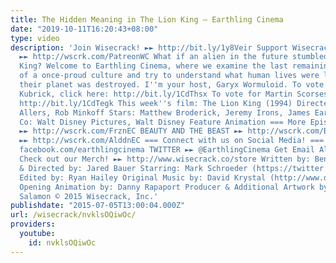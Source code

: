 ```yaml
---
title: The Hidden Meaning in The Lion King – Earthling Cinema
date: "2019-10-11T16:20:43+08:00"
type: video
description: 'Join Wisecrack! ►► http://bit.ly/1y8Veir Support Wisecrack on Patreon!
  ►► http://wscrk.com/PatreonWC What if an alien in the future stumbled upon The Lion
  King? Welcome to Earthling Cinema, where we examine the last remaining artifacts
  of a once-proud culture and try to understand what human lives were like before
  their planet was destroyed. I''m your host, Garyx Wormuloid. To vote for Stanley
  Kubrick, click here: http://bit.ly/1CdThsx To vote for Martin Scorsese, click here:
  http://bit.ly/1CdTegk This week''s film: The Lion King (1994) Directed by: Roger
  Allers, Rob Minkoff Stars: Matthew Broderick, Jeremy Irons, James Earl Jones Production
  Co: Walt Disney Pictures, Walt Disney Feature Animation === More Episodes! === FROZEN
  ►► http://wscrk.com/FrznEC BEAUTY AND THE BEAST ►► http://wscrk.com/BtyatBstEC ALADDIN
  ►► http://wscrk.com/AlddnEC === Connect with us on Social Media! === FACEBOOK ►►
  facebook.com/earthlingcinema TWITTER ►► @EarthlingCinema Get Email Alerts ►► http://eepurl.com/bcSRD9
  Check out our Merch! ►► http://www.wisecrack.co/store Written by: Ben Steiner Analysis
  & Directed by: Jared Bauer Starring: Mark Schroeder (https://twitter.com/mark_schroeder)
  Edited by: Ryan Hailey Original Music by: David Krystal (http://www.davidkrystalmusic.com)
  Opening Animation by: Danny Rapaport Producer & Additional Artwork by: Jacob S.
  Salamon © 2015 Wisecrack, Inc.'
publishdate: "2015-07-05T13:00:04.000Z"
url: /wisecrack/nvklsOQiwOc/
providers:
  youtube:
    id: nvklsOQiwOc
---
```

